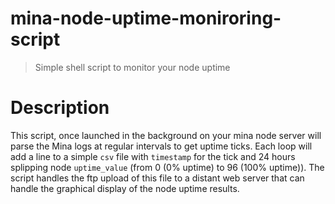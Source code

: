 # mina-node-uptime-moniroring-script
> Simple shell script to monitor your node uptime

# Description
This script, once launched in the background on your mina node server will parse the Mina logs at regular intervals to get uptime ticks.
Each loop will add a line to a simple `csv` file with `timestamp` for the tick and 24 hours splipping node `uptime_value` (from 0 (0% uptime) to 96 (100% uptime)).
The script handles the ftp upload of this file to a distant web server that can handle the graphical display of the node uptime results.

